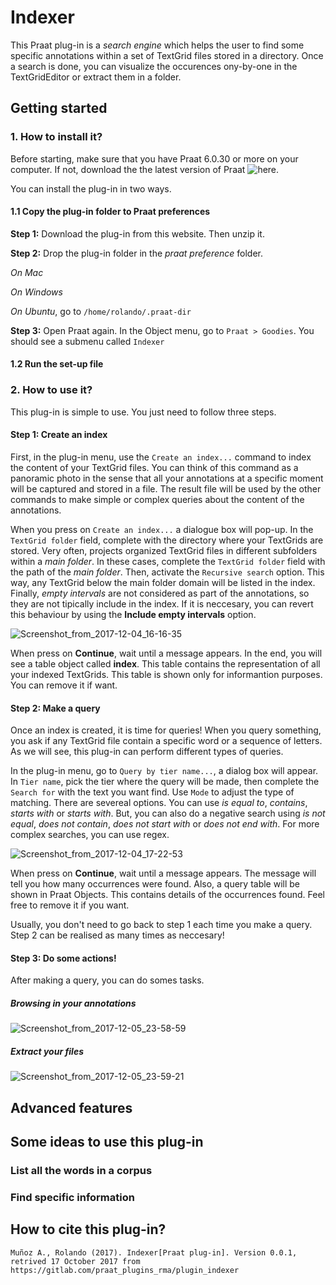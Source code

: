 # Indexer

This Praat plug-in is a *search engine* which helps the user to find some specific annotations within a set of TextGrid files stored in a directory. Once a search is done, you can visualize the occurences ony-by-one in the TextGridEditor or extract them in a folder.

## Getting started


### 1. How to install it?

Before starting, make sure that you have Praat 6.0.30 or more on your computer. If not, download the the latest version of Praat ![here](http://www.fon.hum.uva.nl/praat). 

You can install the plug-in in two ways. 

#### 1.1 Copy the plug-in folder to Praat preferences

**Step 1:** Download the plug-in from this website. Then unzip it. 

**Step 2:** Drop the plug-in folder in the *praat preference* folder.

*On Mac* 

*On Windows*

*On Ubuntu*, go to `/home/rolando/.praat-dir`

**Step 3:** Open Praat again. In the Object menu, go to `Praat > Goodies`. You should see a submenu called `Indexer` 

#### 1.2 Run the set-up file



### 2. How to use it?

This plug-in is simple to use. You just need to follow three steps.

#### Step 1: Create an index

First, in the plug-in menu, use the `Create an index...` command to index the content of your TextGrid files. 
You can think of this command as a panoramic photo in the sense that all your annotations at a specific moment will be captured and stored in a file. 
The result file will be used by the other commands to make simple or complex queries about the content of the annotations. 

When you press on `Create an index...` a dialogue box will pop-up. In the `TextGrid folder` field, complete with the directory where your TextGrids are stored. 
Very often, projects organized TextGrid files in different subfolders within a *main folder*. In these cases, complete the `TextGrid folder` field with the path of the *main folder*.
Then, activate the `Recursive search` option. This way, any TextGrid below the main folder domain will be listed in the index.<br>
Finally, *empty intervals* are not considered as part of the annotations, so they are not tipically include in the index. 
If it is neccesary, you can revert this behaviour by using the **Include empty intervals** option.

![Screenshot_from_2017-12-04_16-16-35](/uploads/47a4971af56b7f6ad25f576382d4e5d5/Screenshot_from_2017-12-04_16-16-35.png)

When press on **Continue**, wait until a message appears. 
In the end, you will see a table object  called **index**.
This table contains the representation of all your indexed TextGrids.
This table is shown only for informantion purposes. You can remove it if want. 

#### Step 2: Make a query

Once an index is created, it is time for queries! When you query something, you ask if any TextGrid file contain a specific word or a sequence of letters. 
As we will see, this plug-in can perform different types of queries.

In the plug-in menu, go to `Query by tier name...`, a dialog box will appear.
In `Tier name`, pick the tier where the query will be made, then complete the `Search for` with the text you want find.
Use `Mode` to adjust the type of matching. There are severeal options. You can use  *is equal to*, *contains*, *starts with* or *starts with*.
But, you can also do a negative search using *is not equal*, *does not contain*, *does not start with* or *does not end with*. 
For more complex searches, you can use regex.

![Screenshot_from_2017-12-04_17-22-53](/uploads/6e308dcaca58ca27bce02153c619146f/Screenshot_from_2017-12-04_17-22-53.png)

When press on **Continue**, wait until a message appears.
The message will tell you how many occurrences were found. 
Also, a query table will be shown in Praat Objects.
This contains details of the occurrences found. Feel free to remove it if you want.

Usually, you don't need to go back to step 1 each time you make a query. Step 2 can be realised as many times as neccesary!

#### Step 3: Do some actions!

After making a query, you can do somes tasks.

##### Browsing in your annotations

![Screenshot_from_2017-12-05_23-58-59](/uploads/b0eb3d562674aab282c6a0e2bbddd1cb/Screenshot_from_2017-12-05_23-58-59.png)

##### Extract your files

![Screenshot_from_2017-12-05_23-59-21](/uploads/bf2053af32cf00dfe8c0c7617a657152/Screenshot_from_2017-12-05_23-59-21.png)

## Advanced features



## Some ideas to use this plug-in

### List all the words in a corpus

### Find specific information

## How to cite this plug-in?

`Muñoz A., Rolando (2017). Indexer[Praat plug-in]. Version 0.0.1, retrived 17 October 2017 from https://gitlab.com/praat_plugins_rma/plugin_indexer`


